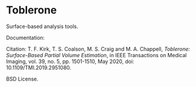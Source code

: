 # Toblerone

Surface-based analysis tools. 

Documentation: 

Citation: 
T. F. Kirk, T. S. Coalson, M. S. Craig and M. A. Chappell, *Toblerone: Surface-Based Partial Volume Estimation*, in IEEE Transactions on Medical Imaging, vol. 39, no. 5, pp. 1501-1510, May 2020, doi: 10.1109/TMI.2019.2951080.


BSD License. 